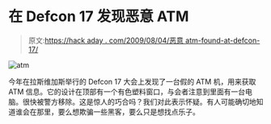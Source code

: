 # 在 Defcon 17 发现恶意 ATM

> 原文:[https://hack aday . com/2009/08/04/恶意 atm-found-at-defcon-17/](https://hackaday.com/2009/08/04/malicious-atm-found-at-defcon-17/)

![atm](../Images/1db95e41cc798739df46188dec9b1625.png "atm")

今年在拉斯维加斯举行的 Defcon 17 大会上发现了一台假的 ATM 机，用来获取 ATM 信息。它的设计在顶部有一个有色塑料窗口，与会者注意到里面有一台电脑。很快被警方移除。这是惊人的巧合吗？我们对此表示怀疑。有人可能确切地知道谁会在那里，要么想欺骗一些黑客，要么只是想找点乐子。